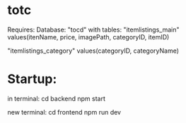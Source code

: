 # totc

Requires:
Database: "tocd"
with tables: "itemlistings_main"
values(itenName, price, imagePath, categoryID, itemID)

"itemlistings_category"
values(categoryID, categoryName)

# Startup:

in terminal:
cd backend
npm start

new terminal:
cd frontend
npm run dev
